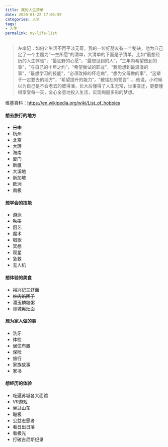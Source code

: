 ```yaml
---
title: 我的人生清单
date: 2020-01-22 17:06:59
categories: 人生
tags:
- 人生
permalink: my-life-list
---
```

>左岸记：如何让生活不再平淡无奇，我的一位好朋友有一个秘诀，他为自己定了一个主题为“一生所愿”的清单，大清单的下面是子清单。比如“最想经历的人生体验”，“最狂野的心愿”，“最想见到的人”，“三年内希望做到的事”，“与自己的十年之约”，“希望尝试的职业”，“我能想到最浪漫的事”，“最想学习的技能”，“必须改掉的坏毛病”，“想为父母做的事”，“这辈子一定要去的地方”，“希望提升的能力”，“被铭刻的誓言”……他说，小时候以为自己是不会老去的彼得潘，长大后懂得了人生无常，世事变迁，更要懂得享受每一天，全心全意地投入生活，实现绚丽多彩的梦想。
<!--more-->

维基百科：https://en.wikipedia.org/wiki/List_of_hobbies

#### 想去旅行的地方
- ~~日本~~
- 杭州
- 北京
- 大理
- 海南
- 厦门
- 新疆
- 大溪地
- 新加坡
- 欧洲
- 南极

#### 想学会的技能
- ~~游泳~~
- ~~吹笛~~
- 厨艺
- 魔术
- 唱歌
- 冥想
- 观星
- 急救
- 无人机

#### 想体验的美食
- 裕兴记三虾面
- ~~炒肉馅团子~~
- 潘玉麟糖粥
- 胥城奥灶面

#### 想为家人做的事
- 洗牙
- 体检
- 居住布置
- 保险
- 旅行
- 家族故事
- 家书

#### 想经历的体验
- 吃遍苏城各大面馆
- ~~VR游戏~~
- 坐过山车
- 蹦极
- 公益志愿者
- 看日出日落
- 看极光
- 打破吉尼斯纪录



